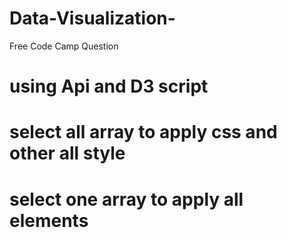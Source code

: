# Data-Visualization-
Free Code Camp Question 
# using Api and D3 script
# select all array to apply css and other all style 
# select one array to apply all elements
